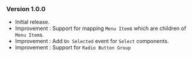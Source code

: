### Version 1.0.0

- Initial release.
- Improvement : Support for mapping `Menu Item`s which are children of `Menu Item`s.
- Improvement : Add `On Selected` event for `Select` components.
- Improvement : Support for `Radio Button Group`